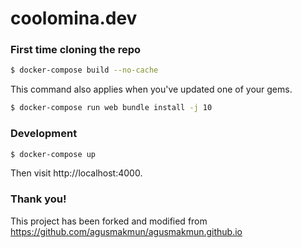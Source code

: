 # coolomina.dev
### First time cloning the repo
```bash
$ docker-compose build --no-cache
```

This command also applies when you've updated one of your gems.
```bash
$ docker-compose run web bundle install -j 10
```

### Development
```bash
$ docker-compose up
```
Then visit http://localhost:4000.

### Thank you!
This project has been forked and modified from https://github.com/agusmakmun/agusmakmun.github.io
